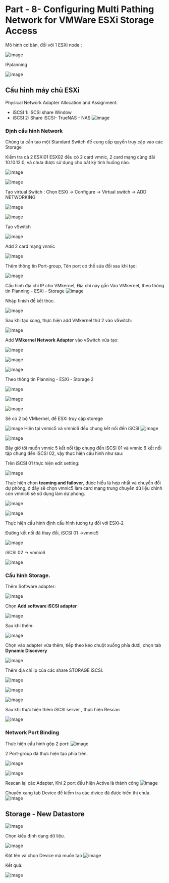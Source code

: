 
# Part - 8- Configuring Multi Pathing Network for VMWare ESXi Storage Access

Mô hình cơ bản, đối với 1 ESXi node :

![image](/images/Screenshot_178.png)


IPplanning

![image](/images/Screenshot_135.png)


## Cấu hình máy chủ ESXi 

Physical Network Adapter Allocation and Assignment:
* iSCSI 1: iSCSI share Window
* iSCSI 2: Share iSCSI- TrueNAS - NAS
![image](/images/Screenshot_136.png)

### Định cấu hình Network
Chúng ta cần tạo một Standard Switch để cung cấp quyền truy cập vào các Storage 

Kiểm tra cả 2 ESXi01 ESX02 đều có 2 card vmnic, 2 card mạng cùng dải 10.10.12.0, và chưa được sử dụng cho bất kỳ tình huống nào.

![image](/images/Screenshot_137.png)

![image](/images/Screenshot_138.png)


Tạo virtual Switch : Chọn ESXi -> Configure -> Virtual switch -> ADD NETWORKING

![image](/images/Screenshot_139.png)

![image](/images/Screenshot_140.png)

Tạo vSwitch

![image](/images/Screenshot_141.png)

Add 2 card mạng vnmic

![image](/images/Screenshot_142.png)

Thêm thông tin Port-group, Tên port có thể sửa đổi sau khi tạo:

![image](/images/Screenshot_143.png)

Cấu hình địa chỉ IP cho VMkernel, Địa chỉ này gắn Vào VMkernel, theo thông tin Planning - ESXi - Storage
![image](/images/Screenshot_144.png)

Nhập finish để kết thúc.

![image](/images/Screenshot_145.png)



Sau khi tạo xong, thực hiện add VMkernel thứ 2 vào vSwitch:

![image](/images/Screenshot_146.png)

Add **VMkernel Network Adapter** vào vSwitch vừa tạo:

![image](/images/Screenshot_147.png)


![image](/images/Screenshot_148.png)

![image](/images/Screenshot_149.png) 

Theo thông tin Planning - ESXi - Storage 2

![image](/images/Screenshot_150.png)

![image](/images/Screenshot_151.png)

![image](/images/Screenshot_152.png)

Sẽ có 2 bộ VMkernel, để ESXi truy cập storege 

![image](/images/Screenshot_153.png)
Hiện tại vnmic5 và vmnic6 đều chung kết nối đến iSCSI
![image](/images/Screenshot_154.png)



![image](/images/Screenshot_155.png)

Bây giờ tôi muốn vmnic 5 kết nối tập chung đến iSCSI 01 và vmnic 6 kết nối tập chung đến iSCSI 02, vậy thực hiện cấu hình như sau:

Trên iSCSI 01 thực hiện edit setting:

![image](/images/Screenshot_156.png)

Thực hiện chọn **teaming and failover**, được hiểu là hợp nhất và chuyển đổi dự phòng, ở đây sẽ chọn vmnic5 làm card mạng trung chuyển dữ liệu chính còn vmnic6 sẽ sử dụng làm dự phòng.

![image](/images/Screenshot_157.png)



![image](/images/Screenshot_158.png)

Thực hiện cấu hình định cấu hình tương tự đối với ESXi-2


Đường kết nối đã thay đổi, iSCSI 01 ->vmnic5

![image](/images/Screenshot_159.png)

iSCSI 02 -> vmnic6

![image](/images/Screenshot_160.png)

### Cấu hình Storage.

Thêm Software adapter:

![image](/images/Screenshot_161.png)

Chọn  **Add software iSCSI adapter**

![image](/images/Screenshot_162.png)

Sau khi thêm:

![image](/images/Screenshot_163.png)

Chọn vào adapter vừa thêm, tiếp theo kéo chuột xuống phía dưới, chọn tab **Dynamic Discovery**

![image](/images/Screenshot_164.png)

Thêm địa chỉ ip của các share STORAGE iSCSI.

<!-- Physical Network Adapter Allocation and Assignment -->
![image](/images/Screenshot_136.png)

![image](/images/Screenshot_165.png)

![image](/images/Screenshot_166.png)

Sau khi thực hiện thêm iSCSI server , thực hiện Rescan

![image](/images/Screenshot_167.png)
### Network Port Binding

Thực hiện cấu hình gộp 2 port:
![image](/images/Screenshot_168.png)

2 Port-group đã thực hiện tạo phía trên.

![image](/images/Screenshot_169.png)

![image](/images/Screenshot_170.png)

Rescan lại các Adapter, Khi 2 port đều hiện Active là thành công
![image](/images/Screenshot_171.png)

Chuyển xang tab Device để kiểm tra các divice đã được hiển thị chưa
![image](/images/Screenshot_172.png)

## Storage - New Datastore

![image](/images/Screenshot_173.png)

Chọn kiểu định dạng dữ liệu.

![image](/images/Screenshot_174.png)

Đặt tên và chọn Device mà muốn tạo
![image](/images/Screenshot_175.png)


Kết quả:

![image](/images/Screenshot_176.png)